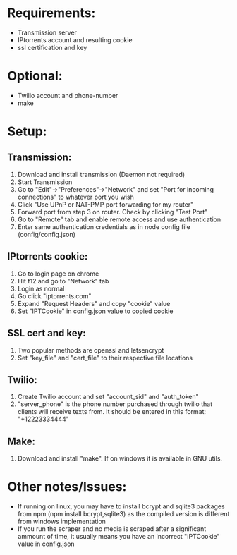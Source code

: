 # Requirements:
- Transmission server
- IPtorrents account and resulting cookie
- ssl certification and key

# Optional:
- Twilio account and phone-number
- make
  
# Setup:
## Transmission:
1. Download and install transmission (Daemon not required)
2. Start Transmission
3. Go to "Edit"->"Preferences"->"Network" and set "Port for incoming connections" to whatever port you wish
4. Click "Use UPnP or NAT-PMP port forwarding for my router"
5. Forward port from step 3 on router. Check by clicking "Test Port"
6. Go to "Remote" tab and enable remote access and use authentication
7. Enter same authentication credentials as in node config file (config/config.json)
## IPtorrents cookie:
1. Go to login page on chrome
2. Hit f12 and go to "Network" tab
3. Login as normal
4. Go click "iptorrents.com"
5. Expand "Request Headers" and copy "cookie" value
6. Set "IPTCookie" in config.json value to copied cookie
## SSL cert and key:
1. Two popular methods are openssl and letsencrypt
2. Set "key_file" and "cert_file" to their respective file locations
## Twilio:
1. Create Twilio account and set "account_sid" and "auth_token"
2. "server_phone" is the phone number purchased through twilio that clients will receive texts from. It should be entered in this format: "+12223334444"
## Make:
1. Download and install "make". If on windows it is available in GNU utils.
    
# Other notes/Issues:
  - If running on linux, you may have to install bcrypt and sqlite3 packages from npm (npm install bcrypt,sqlite3) as the compiled version is different from windows implementation
  - If you run the scraper and no media is scraped after a significant ammount of time, it usually means you have an incorrect "IPTCookie" value in config.json
  
